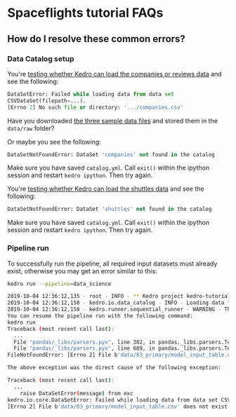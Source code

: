 # Spaceflights tutorial FAQs


## How do I resolve these common errors?

### Data Catalog setup
You're [testing whether Kedro can load the companies or reviews data](./set_up_data.md#test-that-kedro-can-load-the-csv-data) and see the following:

```python
DataSetError: Failed while loading data from data set
CSVDataSet(filepath=...).
[Errno 2] No such file or directory: '.../companies.csv'
```

Have you downloaded [the three sample data files](./set_up_data.md#download-datasets) and stored them in the `data/raw` folder?

Or maybe you see the following:

```python
DataSetNotFoundError: DataSet 'companies' not found in the catalog
```

Make sure you have saved `catalog.yml`. Call `exit()` within the ipython session and restart `kedro ipython`. Then try again.

You're [testing whether Kedro can load the shuttles data](./set_up_data.md#test-that-kedro-can-load-the-csv-data) and see the following:

```python
DataSetNotFoundError: DataSet 'shuttles' not found in the catalog
```

Make sure you have saved `catalog.yml`. Call `exit()` within the ipython session and restart `kedro ipython`. Then try again.

### Pipeline run

To successfully run the pipeline, all required input datasets must already exist, otherwise you may get an error similar to this:


```bash
kedro run --pipeline=data_science

2019-10-04 12:36:12,135 - root - INFO - ** Kedro project kedro-tutorial
2019-10-04 12:36:12,158 - kedro.io.data_catalog - INFO - Loading data from `model_input_table` (CSVDataSet)...
2019-10-04 12:36:12,158 - kedro.runner.sequential_runner - WARNING - There are 3 nodes that have not run.
You can resume the pipeline run with the following command:
kedro run
Traceback (most recent call last):
  ...
  File "pandas/_libs/parsers.pyx", line 382, in pandas._libs.parsers.TextReader.__cinit__
  File "pandas/_libs/parsers.pyx", line 689, in pandas._libs.parsers.TextReader._setup_parser_source
FileNotFoundError: [Errno 2] File b'data/03_primary/model_input_table.csv' does not exist: b'data/03_primary/model_input_table.csv'

The above exception was the direct cause of the following exception:

Traceback (most recent call last):
  ...
    raise DataSetError(message) from exc
kedro.io.core.DataSetError: Failed while loading data from data set CSVDataSet(filepath=data/03_primary/model_input_table.csv, save_args={'index': False}).
[Errno 2] File b'data/03_primary/model_input_table.csv' does not exist: b'data/03_primary/model_input_table.csv'
```
